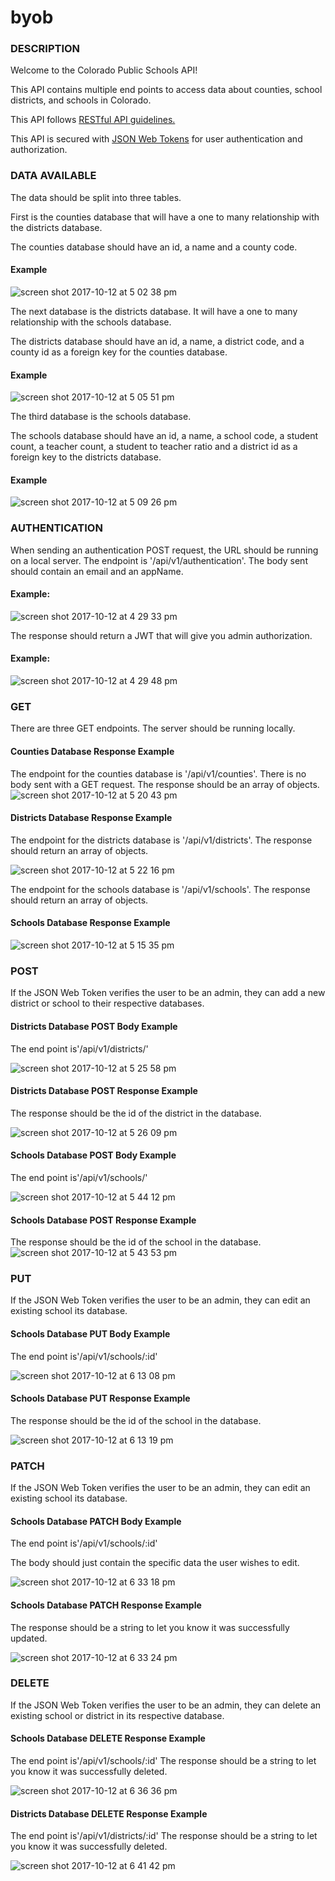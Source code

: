 # byob
### DESCRIPTION
Welcome to the Colorado Public Schools API!

This API contains multiple end points to access data about counties, school districts, and schools in Colorado.

This API follows [RESTful API guidelines.](https://github.com/Microsoft/api-guidelines)

This API is secured with [JSON Web Tokens](https://jwt.io/) for user authentication and authorization.

### DATA AVAILABLE
The data should be split into three tables.

First is the counties database that will have a one to many relationship with the districts database.

The counties database should have an id, a name and a county code.
#### Example
![screen shot 2017-10-12 at 5 02 38 pm](https://user-images.githubusercontent.com/26985984/31523174-333582d0-af6f-11e7-8ff2-e9dcccf244b3.png)

The next database is the districts database. It will have a one to many relationship with the schools database.

The districts database should have an id, a name, a district code, and a county id as a foreign key for the counties database.

#### Example
![screen shot 2017-10-12 at 5 05 51 pm](https://user-images.githubusercontent.com/26985984/31523254-a718c8a6-af6f-11e7-8a08-4e63d60ccc4a.png)

The third database is the schools database.

The schools database should have an id, a name, a school code, a student count, a teacher count, a student to teacher ratio and a district id as a foreign key to the districts database.

#### Example
![screen shot 2017-10-12 at 5 09 26 pm](https://user-images.githubusercontent.com/26985984/31523350-25b6ec92-af70-11e7-9e75-8ca00bd56441.png)


### AUTHENTICATION
When sending an authentication POST request, the URL should be running on a local server.
The endpoint is '/api/v1/authentication'.
The body sent should contain an email and an appName.
#### Example:
![screen shot 2017-10-12 at 4 29 33 pm](https://user-images.githubusercontent.com/26985984/31522428-fc564e7e-af6a-11e7-9833-e8aaa61bdcbf.png)

The response should return a JWT that will give you admin authorization.
#### Example:
![screen shot 2017-10-12 at 4 29 48 pm](https://user-images.githubusercontent.com/26985984/31522474-22e68720-af6b-11e7-81c1-f64085a4d754.png)

### GET
There are three GET endpoints.
The server should be running locally.

#### Counties Database Response Example
The endpoint for the counties database is '/api/v1/counties'. There is no body sent with a GET request. The response should be an array of objects.
![screen shot 2017-10-12 at 5 20 43 pm](https://user-images.githubusercontent.com/26985984/31523607-c07a836e-af71-11e7-9273-04f8771f58a0.png)

#### Districts Database Response Example
The endpoint for the districts database is '/api/v1/districts'. The response should return an array of objects.

![screen shot 2017-10-12 at 5 22 16 pm](https://user-images.githubusercontent.com/26985984/31523646-f29bd51e-af71-11e7-8c1e-5f3b6d3ecc8a.png)


The endpoint for the schools database is '/api/v1/schools'. The response should return an array of objects.

#### Schools Database Response Example
![screen shot 2017-10-12 at 5 15 35 pm](https://user-images.githubusercontent.com/26985984/31523479-0bcace60-af71-11e7-9e19-18520d7464f3.png)

### POST
If the JSON Web Token verifies the user to be an admin, they can add a new district or school to their respective databases.

#### Districts Database POST Body Example
The end point is'/api/v1/districts/'

![screen shot 2017-10-12 at 5 25 58 pm](https://user-images.githubusercontent.com/26985984/31523808-00e3bbcc-af73-11e7-9d1a-8d74e9c34db1.png)

#### Districts Database POST Response Example
The response should be the id of the district in the database.

![screen shot 2017-10-12 at 5 26 09 pm](https://user-images.githubusercontent.com/26985984/31523836-2b3da108-af73-11e7-8ed7-c44628f37514.png)

#### Schools Database POST Body Example
The end point is'/api/v1/schools/'

![screen shot 2017-10-12 at 5 44 12 pm](https://user-images.githubusercontent.com/26985984/31524163-187ccc90-af75-11e7-8854-31258b963a73.png)

#### Schools Database POST Response Example
The response should be the id of the school in the database.
![screen shot 2017-10-12 at 5 43 53 pm](https://user-images.githubusercontent.com/26985984/31524162-174e2440-af75-11e7-9b32-a9cb102f5d70.png)


### PUT
If the JSON Web Token verifies the user to be an admin, they can edit an existing school its database.


#### Schools Database PUT Body Example
The end point is'/api/v1/schools/:id'

![screen shot 2017-10-12 at 6 13 08 pm](https://user-images.githubusercontent.com/26985984/31524790-2a6a014e-af79-11e7-8324-dfb9cbd82a9c.png)

#### Schools Database PUT Response Example
The response should be the id of the school in the database.

![screen shot 2017-10-12 at 6 13 19 pm](https://user-images.githubusercontent.com/26985984/31524780-16adfcbe-af79-11e7-9b28-53892f349847.png)



### PATCH
If the JSON Web Token verifies the user to be an admin, they can edit an existing school its database.

#### Schools Database PATCH Body Example
The end point is'/api/v1/schools/:id'

The body should just contain the specific data the user wishes to edit.

![screen shot 2017-10-12 at 6 33 18 pm](https://user-images.githubusercontent.com/26985984/31525219-dc84a116-af7b-11e7-87ab-c3fd590d4873.png)

#### Schools Database PATCH Response Example
The response should be a string to let you know it was successfully updated.

![screen shot 2017-10-12 at 6 33 24 pm](https://user-images.githubusercontent.com/26985984/31525243-12191316-af7c-11e7-82bf-00d7590c166c.png)


### DELETE
If the JSON Web Token verifies the user to be an admin, they can delete an existing school or district in its respective database.

#### Schools Database DELETE Response Example
The end point is'/api/v1/schools/:id'
The response should be a string to let you know it was successfully deleted.

![screen shot 2017-10-12 at 6 36 36 pm](https://user-images.githubusercontent.com/26985984/31525291-77cae946-af7c-11e7-8aeb-57625819fb1c.png)

#### Districts Database DELETE Response Example
The end point is'/api/v1/districts/:id'
The response should be a string to let you know it was successfully deleted.


![screen shot 2017-10-12 at 6 41 42 pm](https://user-images.githubusercontent.com/26985984/31525358-06b43be4-af7d-11e7-9e97-f63362af37c1.png)